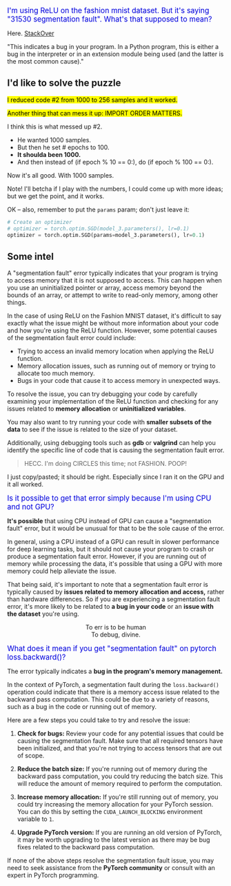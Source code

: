 <span style="color:#0000dd;font-size:larger;">I'm using ReLU on the fashion mnist dataset.  But it's saying "31530 segmentation fault".  What's that supposed to mean?</span>

Here.  [StackOver](https://stackoverflow.com/questions/49414841/process-finished-with-exit-code-139-interrupted-by-signal-11-sigsegv#49414907)

"This indicates a bug in your program. In a Python program, this is either a bug in the interpreter or in an extension module being used (and the latter is the most common cause)."

## I'd like to solve the puzzle

<mark>I reduced code #2 from 1000 to 256 samples and it worked.</mark>

<mark>Another thing that can mess it up: IMPORT ORDER MATTERS.</mark>

I think this is what messed up #2.

* He wanted 1000 samples.
* But then he set # epochs to 100.
* **It shoulda been 1000.**
* And then instead of (if epoch % 10 == 0:), do (if epoch % 100 == 0:).

Now it's all good.  With 1000 samples.

Note!  I'll betcha if I play with the numbers, I could come up with more ideas; but we get the point, and it works.

OK &ndash; also, remember to put the `params` param; don't just leave it:

```python
# Create an optimizer
# optimizer = torch.optim.SGD(model_3.parameters(), lr=0.1)
optimizer = torch.optim.SGD(params=model_3.parameters(), lr=0.1)
```

## Some intel

A "segmentation fault" error typically indicates that your program is trying to access memory that it is not supposed to access. This can happen when you use an uninitialized pointer or array, access memory beyond the bounds of an array, or attempt to write to read-only memory, among other things.</mark>

In the case of using ReLU on the Fashion MNIST dataset, it's difficult to say exactly what the issue might be without more information about your code and how you're using the ReLU function. However, some potential causes of the segmentation fault error could include:

* Trying to access an invalid memory location when applying the ReLU function.
* Memory allocation issues, such as running out of memory or trying to allocate too much memory.
* Bugs in your code that cause it to access memory in unexpected ways.

To resolve the issue, you can try debugging your code by carefully examining your implementation of the ReLU function and checking for any issues related to **memory allocation** or **uninitialized variables**.

You may also want to try running your code with **smaller subsets of the data** to see if the issue is related to the size of your dataset.

Additionally, using debugging tools such as **gdb** or **valgrind** can help you identify the specific line of code that is causing the segmentation fault error.

> HECC.  I'm doing CIRCLES this time; not FASHION.  POOP!

I just copy/pasted; it should be right.  Especially since I ran it on the GPU and it all worked.

<span style="color:#0000dd;font-size:larger;">Is it possible to get that error simply because I'm using CPU and not GPU?</span>

**It's possible** that using CPU instead of GPU can cause a "segmentation fault" error, but it would be unusual for that to be the sole cause of the error.

In general, using a CPU instead of a GPU can result in slower performance for deep learning tasks, but it should not cause your program to crash or produce a segmentation fault error. However, if you are running out of memory while processing the data, it's possible that using a GPU with more memory could help alleviate the issue.

That being said, it's important to note that a segmentation fault error is typically caused by **issues related to memory allocation and access,** rather than hardware differences. So if you are experiencing a segmentation fault error, it's more likely to be related to **a bug in your code** or an **issue with the dataset** you're using.

<center>To err is to be human<br>
To debug, divine.</center>

<span style="color:#0000dd;font-size:larger;">What does it mean if you get "segmentation fault" on pytorch loss.backward()?</span>

The error typically indicates a **bug in the program's memory management.**

In the context of PyTorch, a segmentation fault during the `loss.backward()` operation could indicate that there is a memory access issue related to the backward pass computation. This could be due to a variety of reasons, such as a bug in the code or running out of memory.

Here are a few steps you could take to try and resolve the issue:

1. **Check for bugs:** Review your code for any potential issues that could be causing the segmentation fault. Make sure that all required tensors have been initialized, and that you're not trying to access tensors that are out of scope.

2. **Reduce the batch size:** If you're running out of memory during the backward pass computation, you could try reducing the batch size. This will reduce the amount of memory required to perform the computation.

3. **Increase memory allocation:** If you're still running out of memory, you could try increasing the memory allocation for your PyTorch session. You can do this by setting the `CUDA_LAUNCH_BLOCKING` environment variable to `1`.

4. **Upgrade PyTorch version:** If you are running an old version of PyTorch, it may be worth upgrading to the latest version as there may be bug fixes related to the backward pass computation.

If none of the above steps resolve the segmentation fault issue, you may need to seek assistance from the **PyTorch community** or consult with an expert in PyTorch programming.
